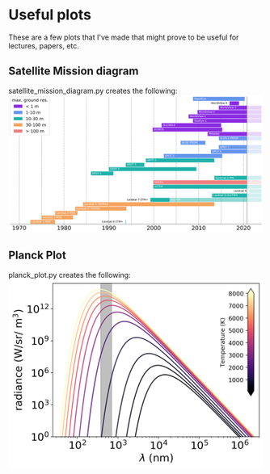 # Useful plots

These are a few plots that I've made that might prove to be useful for lectures, papers, etc.

## Satellite Mission diagram

satellite_mission_diagram.py creates the following:
![](SatelliteMissions.png)


## Planck Plot

planck_plot.py creates the following:
![](planck_plot.png)
